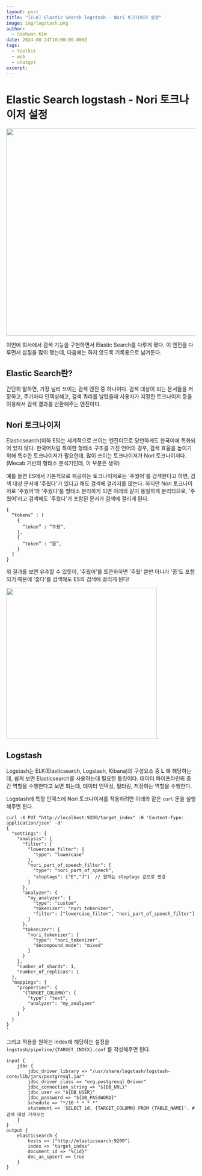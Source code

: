 ```yaml
---
layout: post
title: "[ELK] Elastic Search logstash - Nori 토크나이저 설정"
image: img/logstash.png
author:
  - Soohwan Kim
date: 2024-08-24T10:00:00.000Z
tags:
  - toolkit
  - web
  - chatgpt
excerpt:
---
```


# Elastic Search logstash - Nori 토크나이저 설정

<img src="https://github.com/user-attachments/assets/eba59a7d-2ecf-4f47-a15d-e8082a9586e7" width=550>

이번에 회사에서 검색 기능을 구현하면서 Elastic Search를 다루게 됐다. 이 엔진을 다루면서 삽질을 많이 했는데, 다음에는 하지 않도록 기록용으로 남겨둔다.  

## Elastic Search란?

간단히 말하면, 가장 널리 쓰이는 검색 엔진 중 하나이다. 검색 대상이 되는 문서들을 저장하고, 주기마다 인덱싱해고, 검색 쿼리를 날렸을때 사용자가 지정한 토크나이저 등을 이용해서 검색 결과를 반환해주는 엔진이다.  

## Nori 토크나이저

Elasticsearch(이하 ES)는 세계적으로 쓰이는 엔진이므로 당연하게도 한국어에 특화되어 있지 않다. 한국어처럼 특이한 형태소 구조를 가진 언어의 경우, 검색 효율을 높이기 위해 특수한 토크나이저가 필요한데, 많이 쓰이는 토크나이저가 Nori 토크나이저다. (Mecab 기반의 형태소 분석기인데, 이 부분은 생략)

예를 들면 ES에서 기본적으로 제공하는 토크나이저로는 '주웠어'를 검색한다고 하면, 검색 대상 문서에 '주웠다'가 있다고 해도 검색에 걸리지를 않는다. 하지만 Nori 토크나이저로 '주웠어'와 '주웠다'를 형태소 분리하게 되면 아래와 같이 동일하게 분리되므로, '주웠어'라고 검색해도 '주웠다'가 포함된 문서가 검색에 걸리게 된다.   

```
{  
  “tokens” : [  
    {  
      “token” : “주웠“,  
    },  
    {  
      “token” : “줍”,  
    }  
  ]  
}
```  


위 결과를 보면 유추할 수 있듯이, '주웠어'를 토큰화하면 '주웠' 뿐만 아니라 '줍'도 포함되기 때문에 '줍다'를 검색해도 ES의 검색에 걸리게 된다!  

<img src="https://github.com/user-attachments/assets/554d9533-7f72-4cf3-b463-57445bd8222e" width=400>. 

## Logstash

Logstash는 ELK(Elasticsearch, Logstash, Kibana)의 구성요소 중 **L** 에 해당하는데, 쉽게 보면 Elasticsearch를 사용하는데 필요한 툴킷이다. 데이터 파이프라인의 중간 역할을 수행한다고 보면 되는데, 데이터 인덱싱, 필터링, 저장하는 역할을 수행한다.  

Logstash에 특정 인덱스에 Nori 토크나이저를 적용하려면 아래와 같은 `curl` 문을 실행해주면 된다.  

```
curl -X PUT "http://localhost:9200/target_index" -H 'Content-Type: application/json' -d'
{
  "settings": {
    "analysis": {
      "filter": {
        "lowercase_filter": {
          "type": "lowercase"
        },
        "nori_part_of_speech_filter": {
          "type": "nori_part_of_speech",
          "stoptags": ["E","J"]  // 원하는 stoptags 값으로 변경
        }
      },
      "analyzer": {
        "my_analyzer": {
          "type": "custom",
          "tokenizer": "nori_tokenizer",
          "filter": ["lowercase_filter", "nori_part_of_speech_filter"]
        }
      },
      "tokenizer": {
        "nori_tokenizer": {
          "type": "nori_tokenizer",
          "decompound_mode": "mixed"
        }
      }
    },
    "number_of_shards": 1,
    "number_of_replicas": 1
  },
  "mappings": {
    "properties": {
      "{TARGET_COLUMN}": {
        "type": "text",
        "analyzer": "my_analyzer"
      }
    }
  }
}
'
```

그리고 적용을 원하는 index에 해당하는 설정을 `logstash/pipeline/{TARGET_INDEX}.conf` 를 작성해주면 된다.  

```
input {
	jdbc {
		jdbc_driver_library => "/usr/share/logstash/logstash-core/lib/jars/postgresql.jar" 
		jdbc_driver_class => "org.postgresql.Driver"
		jdbc_connection_string => "${DB_URL}" 
		jdbc_user => "${DB_USER}"
		jdbc_password => "${DB_PASSWORD}"
		schedule => "*/10 * * * *"
		statement => 'SELECT id, {TARGET_COLUMN} FROM {TABLE_NAME}'. # 검색 대상 가져오는 
	}
}
output {
	elasticsearch { 
		hosts => ["http://elasticsearch:9200"]
		index => "target_index"
		document_id => "%{id}"
		doc_as_upsert => true
	}
}
```
